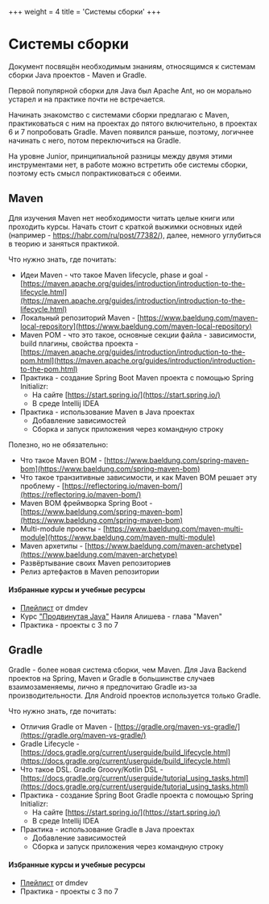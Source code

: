 +++
weight = 4
title = 'Системы сборки'
+++

# Системы сборки

Документ посвящён необходимым знаниям, относящимся к системам сборки Java проектов - Maven и Gradle.

Первой популярной сборки для Java был Apache Ant, но он морально устарел и на практике почти не встречается.

Начинать знакомство с системами сборки предлагаю с Maven, практиковаться с ним на проектах до пятого включительно, в проектах 6 и 7 попробовать Gradle. Maven появился раньше, поэтому, логичнее начинать с него, потом переключиться на Gradle.

На уровне Junior, принципиальной разницы между двумя этими инструментами нет, в работе можно встретить обе системы сборки, поэтому есть смысл попрактиковаться с обеими.

## Maven

Для изучения Maven нет необходимости читать целые книги или проходить курсы. Начать стоит с краткой выжимки основных идей (например - https://habr.com/ru/post/77382/), далее, немного углубиться в теорию и заняться практикой.

Что нужно знать, где почитать:

- Идеи Maven - что такое Maven lifecycle, phase и goal - [https://maven.apache.org/guides/introduction/introduction-to-the-lifecycle.html](https://maven.apache.org/guides/introduction/introduction-to-the-lifecycle.html)
- Локальный репозиторий Maven - [https://www.baeldung.com/maven-local-repository](https://www.baeldung.com/maven-local-repository)
- Maven POM - что это такое, основные секции файла - зависимости, build плагины, свойства проекта - [https://maven.apache.org/guides/introduction/introduction-to-the-pom.html](https://maven.apache.org/guides/introduction/introduction-to-the-pom.html)
- Практика - создание Spring Boot Maven проекта с помощью Spring Initializr:
  - На сайте [https://start.spring.io/](https://start.spring.io/)
  - В среде Intellij IDEA
- Практика - использование Maven в Java проектах
  - Добавление зависимостей
  - Сборка и запуск приложения через командную строку

Полезно, но не обязательно:

- Что такое Maven BOM - [https://www.baeldung.com/spring-maven-bom](https://www.baeldung.com/spring-maven-bom)
- Что такое транзитивные зависимости, и как Maven BOM решает эту проблему - [https://reflectoring.io/maven-bom/](https://reflectoring.io/maven-bom/)
- Maven BOM фреймворка Spring Boot - [https://www.baeldung.com/spring-maven-bom](https://www.baeldung.com/spring-maven-bom)
- Multi-module проекты - [https://www.baeldung.com/maven-multi-module](https://www.baeldung.com/maven-multi-module)
- Maven архетипы - [https://www.baeldung.com/maven-archetype](https://www.baeldung.com/maven-archetype)
- Развёртывание своих Maven репозиториев
- Релиз артефактов в Maven репозитории

#### Избранные курсы и учебные ресурсы

- [Плейлист](https://www.youtube.com/playlist?list=PLnh8EajVFTl5fusY9MRBEOoLjbv8Trms5) от dmdev
- Курс ["Продвинутая Java"](https://www.udemy.com/course/javarussia/) Наиля Алишева - глава "Maven"
- Практика - проекты с 3 по 7

## Gradle

Gradle - более новая система сборки, чем Maven. Для Java Backend проектов на Spring, Maven и Gradle в большинстве случаев взаимозаменяемы, лично я предпочитаю Gradle из-за производительности. Для Android проектов используется только Gradle.

Что нужно знать, где почитать:

- Отличия Gradle от Maven - [https://gradle.org/maven-vs-gradle/](https://gradle.org/maven-vs-gradle/)
- Gradle Lifecycle - [https://docs.gradle.org/current/userguide/build_lifecycle.html](https://docs.gradle.org/current/userguide/build_lifecycle.html)
- Что такое DSL. Gradle Groovy/Kotlin DSL - [https://docs.gradle.org/current/userguide/tutorial_using_tasks.html](https://docs.gradle.org/current/userguide/tutorial_using_tasks.html)
- Практика - создание Spring Boot Gradle проекта с помощью Spring Initializr:
  - На сайте [https://start.spring.io/](https://start.spring.io/)
  - В среде Intellij IDEA
- Практика - использование Gradle в Java проектах
  - Добавление зависимостей
  - Сборка и запуск приложения через командную строку

#### Избранные курсы и учебные ресурсы

- [Плейлист](https://www.youtube.com/playlist?list=PLnh8EajVFTl7JYxhZs7CfxyTsUMvcBXig) от dmdev
- Практика - проекты с 3 по 7
